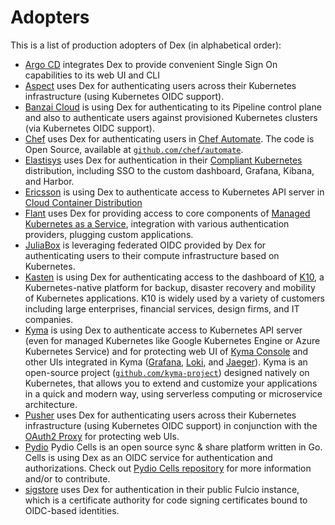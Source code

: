 # Adopters

This is a list of production adopters of Dex (in alphabetical order):

- [Argo CD](https://argoproj.github.io/cd) integrates Dex to provide convenient Single Sign On capabilities to its web UI and CLI
- [Aspect](https://www.aspect.com/) uses Dex for authenticating users across their Kubernetes infrastructure (using Kubernetes OIDC support).
- [Banzai Cloud](https://banzaicloud.com) is using Dex for authenticating to its Pipeline control plane and also to authenticate users against provisioned Kubernetes clusters (via Kubernetes OIDC support).
- [Chef](https://chef.io) uses Dex for authenticating users in [Chef Automate](https://automate.chef.io/). The code is Open Source, available at [`github.com/chef/automate`](https://github.com/chef/automate).
- [Elastisys](https://elastisys.com) uses Dex for authentication in their [Compliant Kubernetes](https://compliantkubernetes.io) distribution, including SSO to the custom dashboard, Grafana, Kibana, and Harbor.
- [Ericsson](https://www.ericsson.com) is using Dex to authenticate access to Kubernetes API server in [Cloud Container Distribution](https://www.ericsson.com/en/portfolio/cloud-software-and-services/cloud-core/cloud-infrastructure/nfvi/cloud-container-distribution)
- [Flant](https://flant.com) uses Dex for providing access to core components of [Managed Kubernetes as a Service](https://flant.com/services/managed-kubernetes-as-a-service), integration with various authentication providers, plugging custom applications.
- [JuliaBox](https://juliabox.com/) is leveraging federated OIDC provided by Dex for authenticating users to their compute infrastructure based on Kubernetes.
- [Kasten](https://www.kasten.io) is using Dex for authenticating access to the dashboard of [K10](https://www.kasten.io/product/), a Kubernetes-native platform for backup, disaster recovery and mobility of Kubernetes applications. K10 is widely used by a variety of customers including large enterprises, financial services, design firms, and IT companies.
- [Kyma](https://kyma-project.io) is using Dex to authenticate access to Kubernetes API server (even for managed Kubernetes like Google Kubernetes Engine or Azure Kubernetes Service) and for protecting web UI of [Kyma Console](https://github.com/kyma-project/console) and other UIs integrated in Kyma ([Grafana](https://github.com/grafana/grafana), [Loki](https://github.com/grafana/loki), and [Jaeger](https://github.com/jaegertracing/jaeger)). Kyma is an open-source project ([`github.com/kyma-project`](https://github.com/kyma-project/kyma)) designed natively on Kubernetes, that allows you to extend and customize your applications in a quick and modern way, using serverless computing or microservice architecture. 
- [Pusher](https://pusher.com) uses Dex for authenticating users across their Kubernetes infrastructure (using Kubernetes OIDC support) in conjunction with the [OAuth2 Proxy](https://github.com/pusher/oauth2_proxy) for protecting web UIs.
- [Pydio](https://pydio.com/) Pydio Cells is an open source sync & share platform written in Go. Cells is using Dex as an OIDC service for authentication and authorizations. Check out [Pydio Cells repository](https://github.com/pydio/cells) for more information and/or to contribute.
- [sigstore](https://sigstore.dev) uses Dex for authentication in their public Fulcio instance, which is a certificate authority for code signing certificates bound to OIDC-based identities.
